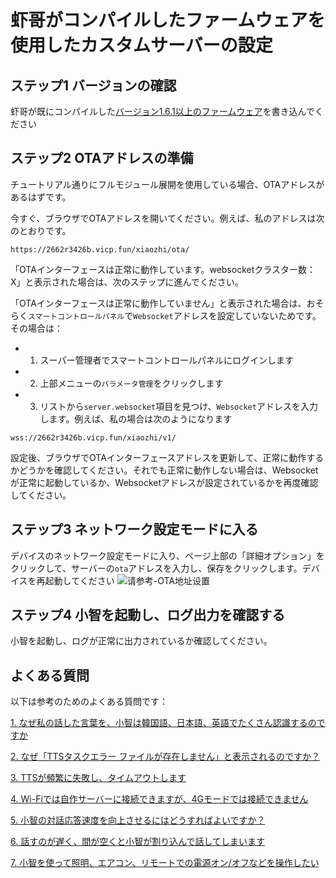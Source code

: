# 虾哥がコンパイルしたファームウェアを使用したカスタムサーバーの設定

## ステップ1 バージョンの確認
虾哥が既にコンパイルした[バージョン1.6.1以上のファームウェア](https://github.com/78/xiaozhi-esp32/releases)を書き込んでください

## ステップ2 OTAアドレスの準備
チュートリアル通りにフルモジュール展開を使用している場合、OTAアドレスがあるはずです。

今すぐ、ブラウザでOTAアドレスを開いてください。例えば、私のアドレスは次のとおりです。
```
https://2662r3426b.vicp.fun/xiaozhi/ota/
```

「OTAインターフェースは正常に動作しています。websocketクラスター数：X」と表示された場合は、次のステップに進んでください。

「OTAインターフェースは正常に動作していません」と表示された場合は、おそらく`スマートコントロールパネル`で`Websocket`アドレスを設定していないためです。その場合は：

- 1. スーパー管理者でスマートコントロールパネルにログインします

- 2. 上部メニューの`パラメータ管理`をクリックします

- 3. リストから`server.websocket`項目を見つけ、`Websocket`アドレスを入力します。例えば、私の場合は次のようになります

```
wss://2662r3426b.vicp.fun/xiaozhi/v1/
```

設定後、ブラウザでOTAインターフェースアドレスを更新して、正常に動作するかどうかを確認してください。それでも正常に動作しない場合は、Websocketが正常に起動しているか、Websocketアドレスが設定されているかを再度確認してください。

## ステップ3 ネットワーク設定モードに入る
デバイスのネットワーク設定モードに入り、ページ上部の「詳細オプション」をクリックして、サーバーの`ota`アドレスを入力し、保存をクリックします。デバイスを再起動してください
![请参考-OTA地址设置](../docs/images/firmware-setting-ota.png)

## ステップ4 小智を起動し、ログ出力を確認する

小智を起動し、ログが正常に出力されているか確認してください。


## よくある質問
以下は参考のためのよくある質問です：

[1. なぜ私の話した言葉を、小智は韓国語、日本語、英語でたくさん認識するのですか](./FAQ.md)

[2. なぜ「TTSタスクエラー ファイルが存在しません」と表示されるのですか？](./FAQ.md)

[3. TTSが頻繁に失敗し、タイムアウトします](./FAQ.md)

[4. Wi-Fiでは自作サーバーに接続できますが、4Gモードでは接続できません](./FAQ.md)

[5. 小智の対話応答速度を向上させるにはどうすればよいですか？](./FAQ.md)

[6. 話すのが遅く、間が空くと小智が割り込んで話してしまいます](./FAQ.md)

[7. 小智を使って照明、エアコン、リモートでの電源オン/オフなどを操作したい](./FAQ.md)

